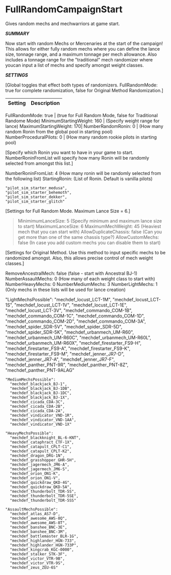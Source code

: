 # FullRandomCampaignStart
Gives random mechs and mechwarriors at game start.

***SUMMARY***



Now start with random Mechs or Mercenaries at the start of the campaign! This allows for either fully random mechs where you can define the lance size, tonnage range, and a maximum tonnage per mech allowance. Also includes a tonnage range for the "traditional" mech randomizer where youcan input a list of mechs and specify amongst weight classes. 

***SETTINGS***

[Global toggles that effect both types of randomizers. FullRandomMode: true for complete randomization, false for Original 
Method Randomization.]

Setting | Description
--------|------------

FullRandomMode: true		|		(true for Full Random Mode, false for Traditional Randome Mode)
MinimumStartingWeight: 160		|	(Specify weight range for lance)
MaximumStartingWeight: 170|
NumberRandomRonin: 0			|	(How many random Ronin from the global pool in starting pool)
NumberProceduralPilots: 0		|	(How many random rookie pilots in starting pool)


[Specify which Ronin you want to have in your game to start. NumberRoninFromList will specify how many Ronin will be randomly selected from amongst this list.]

NumberRoninFromList: 4				(How many ronin will be randomly selected from the following list)
StartingRonin:					(List of Ronin. Default is vanilla pilots)

	"pilot_sim_starter_medusa",
	"pilot_sim_starter_behemoth",
	"pilot_sim_starter_dekker",
	"pilot_sim_starter_glitch"



[Settings for Full Random Mode. Maximum Lance Size = 6.]

>MinimimumLanceSize: 5				(Specify minimum and maximum lance size to start)
>MaximumLanceSize: 6
>MaximumMechWeight: 45				(Heaviest mech that you can start with)
>AllowDuplicateChassis: false			(Can you get more than one of the same chassis type?)
>AllowCustomMechs: false			(In case you add custom mechs you can disable them to start)


[Settings for Original Method. Use this method to input specific mechs to be randomized amongst. Also, this allows precise control of mech weight classes.]

RemoveAncestralMech: false			(false - start with Ancestral BJ-1)
NumberAssaultMechs: 0				(How many of each weight class to start with)
NumberHeavyMechs: 0
NumberMediumMechs: 3
NumberLightMechs: 1
						(Only mechs in these lists will be used for lance creation)

"LightMechsPossible":
      "mechdef_locust_LCT-1M",
      "mechdef_locust_LCT-1S",
      "mechdef_locust_LCT-1V",
      "mechdef_locust_LCT-1E",
      "mechdef_locust_LCT-3V",
      "mechdef_commando_COM-1B",
      "mechdef_commando_COM-1C",
      "mechdef_commando_COM-1D",
      "mechdef_commando_COM-2D",
      "mechdef_commando_COM-3A",
      "mechdef_spider_SDR-5V",
      "mechdef_spider_SDR-5D",
      "mechdef_spider_SDR-5K",
      "mechdef_urbanmech_UM-R60",
      "mechdef_urbanmech_UM-R60C",
      "mechdef_urbanmech_UM-R60L",
      "mechdef_urbanmech_UM-R60X",
      "mechdef_firestarter_FS9-H",
      "mechdef_firestarter_FS9-A",
      "mechdef_firestarter_FS9-K",
      "mechdef_firestarter_FS9-M",
      "mechdef_jenner_JR7-D",
      "mechdef_jenner_JR7-A",
      "mechdef_jenner_JR7-F",
      "mechdef_panther_PNT-9R",
      "mechdef_panther_PNT-8Z",
      "mechdef_panther_PNT-9ALAG"
      
    "MediumMechsPossible":
      "mechdef_blackjack_BJ-1",
      "mechdef_blackjack_BJ-1DB",
      "mechdef_blackjack_BJ-1DC",
      "mechdef_blackjack_BJ-1X",
      "mechdef_cicada_CDA-3C",
      "mechdef_cicada_CDA-2B",
      "mechdef_cicada_CDA-2A",
      "mechdef_vindicator_VND-1R",
      "mechdef_vindicator_VND-1AA",
      "mechdef_vindicator_VND-1X"
    
    "HeavyMechsPossible":
      "mechdef_blackknight_BL-6-KNT",
      "mechdef_cataphract_CTF-1X",
      "mechdef_catapult_CPLT-C1",
      "mechdef_catapult_CPLT-K2",
      "mechdef_dragon_DRG-1N",
      "mechdef_grasshopper_GHR-5H",
      "mechdef_jagermech_JM6-A",
      "mechdef_jagermech_JM6-S",
      "mechdef_orion_ON1-K",
      "mechdef_orion_ON1-V",
      "mechdef_quickdraw_QKD-4G",
      "mechdef_quickdraw_QKD-5A",
      "mechdef_thunderbolt_TDR-5S",
      "mechdef_thunderbolt_TDR-5SE",
      "mechdef_thunderbolt_TDR-5SS"
    
    "AssaultMechsPossible":
      "mechdef_atlas_AS7-D",
      "mechdef_awesome_AWS-8Q",
      "mechdef_awesome_AWS-8T",
      "mechdef_banshee_BNC-3E",
      "mechdef_banshee_BNC-3M",
      "mechdef_battlemaster_BLR-1G",
      "mechdef_highlander_HGN-733",
      "mechdef_highlander_HGN-733P",
      "mechdef_kingcrab_KGC-0000",
      "mechdef_stalker_STK-3F",
      "mechdef_victor_VTR-9B",
      "mechdef_victor_VTR-9S",
      "mechdef_zeus_ZEU-6S"
    
	
